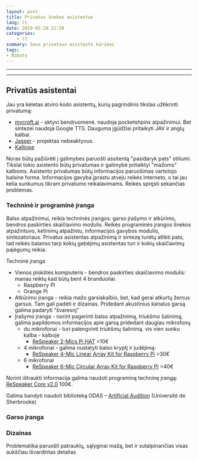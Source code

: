```yaml
---
layout: post
title: Privatus šnekos asistentas
lang: lt
date: 2019-05-28 21:59
categories:
    - lt
summary: Savo privataus asistento kūrimas
tags:
- Robots
---
```



---------------------
---------------------

## Privatūs asistentai

Jau yra keletas atviro kodo asistentų, kurių pagrindinis tikslas užŧikrinti privatumą:
* [mycroft.ai](https://mycroft.ai/) - aktyvi bendruomenė. naudoja pocketshpinx atpažinimui. Bet sintezei naudoja Google TTS. Dauguma įgūdžiai pritaikyti JAV ir anglų kalbai.
* [Jasper](https://jasperproject.github.io/) - projektas nebeaktyvus.
* [Kalliope](https://kalliope-project.github.io/)

Noras būtų pažiūrėŧi į galimybes paruošti assitentą "pasidaryk pats" stiliumi. Tikslai tokio asistento būtų privatumas ir galimybė pritaiktyi "mažoms" kalboms. Asistento privalumas būtų informacijos paruošimas vartotojo balsine forma. Informacijos gavyba įprastu atveju reikės interneto, o tai jau kelia sunkumus tikram privatumo reikalavimams.   Reikės spręsti sekančias problemas.

### Techninė ir programinė įranga

Balso atpažinimui, reikia techninės įrangos: garso įrašymo ir atkūrimo, bendros paskirties skaičiavimo modulis. Reikės programinės įrangos  šnekos atpažintuvo,  ketinimų atpažintu, informacijos gavybos modulio, sintezatoriaus. Privatus asistentas atpažinimą ir sintezę turėtų atlikti pats, tad reikės balanso tarp kokių gebėjimų asistentas turi ir kokių skaičiavimų pajėgumų reikia.

Techninė įranga
* Vienos plokštės kompiuteris - bendros paskirties skaičiavimo modulis: manau reiktų kad būtų bent 4 branduoliai.
    * Raspberry PI
    * Orange Pi
* Atkūrimo įranga - reikia mažo garsiakalbio, bet, kad gerai atkurtų žemus garsus. Tam gali padėti ir dizainas. Pridedant akustinius kanalus garsą galima padaryti "švaresnį"
* Įrašymo įranga - norint pagerinti balso atpažinimą, triukšmo šalinimą, galima papildomos informacijos apie garsą pridedant daugiau mikrofonų
    * du mikrofonai - turi palengvinti triukšmų šalinimą. vis vien sunku kalba - kalboje
        * [ReSpeaker 2-Mics Pi HAT](https://www.seeedstudio.com/ReSpeaker-2-Mics-Pi-HAT.html) >10€
    * 4 mikrofonai - galima nustatyti balso kryptį ir judėjimą:
        * [ReSpeaker 4-Mic Linear Array Kit for Raspberry Pi](https://www.seeedstudio.com/category/Development-Platforms-c-1002/single-board-computer-c-950/category/Speech-Recognition-c-44/ReSpeaker-4-Mic-Linear-Array-Kit-for-Raspberry-Pi.html) >30€
    * 6 mikrofonai
        * [ReSpeaker 6-Mic Circular Array Kit for Raspberry Pi](https://www.seeedstudio.com/category/Development-Platforms-c-1002/single-board-computer-c-950/category/Speech-Recognition-c-44/ReSpeaker-6-Mic-Circular-Array-Kit-for-Raspberry-Pi.html) >40€

Norint ištraukti informacija galima naudoti programinę techninę įrangą: [ReSpeaker Core v2.0](https://www.seeedstudio.com/category/Development-Platforms-c-1002/single-board-computer-c-950/category/Speech-Recognition-c-44/ReSpeaker-Core-v2-0.html) 100€.

Galima bandyti naudoti biblioteką ODAS – [Artificial Audition](https://introlab.3it.usherbrooke.ca/sam/ca/description-du-projet/software/odas/) (Université de Sherbrooke) 

### Garso įranga

### Dizainas

Problematika paruošti patrauklų, sąlyginai mažą, bet ir sutalpinančias visas aukščiau išvardintas detalias
